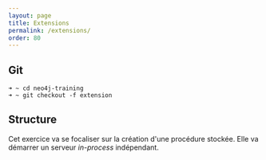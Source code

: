 ```yaml
---
layout: page
title: Extensions
permalink: /extensions/
order: 80
---
```


## Git

```shell
➜ ~ cd neo4j-training
➜ ~ git checkout -f extension
```

## Structure

Cet exercice va se focaliser sur la création d'une procédure stockée.
Elle va démarrer un serveur *in-process* indépendant.

